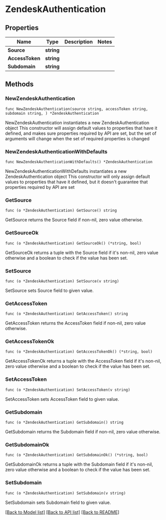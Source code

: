 # ZendeskAuthentication

## Properties

Name | Type | Description | Notes
------------ | ------------- | ------------- | -------------
**Source** | **string** |  | 
**AccessToken** | **string** |  | 
**Subdomain** | **string** |  | 

## Methods

### NewZendeskAuthentication

`func NewZendeskAuthentication(source string, accessToken string, subdomain string, ) *ZendeskAuthentication`

NewZendeskAuthentication instantiates a new ZendeskAuthentication object
This constructor will assign default values to properties that have it defined,
and makes sure properties required by API are set, but the set of arguments
will change when the set of required properties is changed

### NewZendeskAuthenticationWithDefaults

`func NewZendeskAuthenticationWithDefaults() *ZendeskAuthentication`

NewZendeskAuthenticationWithDefaults instantiates a new ZendeskAuthentication object
This constructor will only assign default values to properties that have it defined,
but it doesn't guarantee that properties required by API are set

### GetSource

`func (o *ZendeskAuthentication) GetSource() string`

GetSource returns the Source field if non-nil, zero value otherwise.

### GetSourceOk

`func (o *ZendeskAuthentication) GetSourceOk() (*string, bool)`

GetSourceOk returns a tuple with the Source field if it's non-nil, zero value otherwise
and a boolean to check if the value has been set.

### SetSource

`func (o *ZendeskAuthentication) SetSource(v string)`

SetSource sets Source field to given value.


### GetAccessToken

`func (o *ZendeskAuthentication) GetAccessToken() string`

GetAccessToken returns the AccessToken field if non-nil, zero value otherwise.

### GetAccessTokenOk

`func (o *ZendeskAuthentication) GetAccessTokenOk() (*string, bool)`

GetAccessTokenOk returns a tuple with the AccessToken field if it's non-nil, zero value otherwise
and a boolean to check if the value has been set.

### SetAccessToken

`func (o *ZendeskAuthentication) SetAccessToken(v string)`

SetAccessToken sets AccessToken field to given value.


### GetSubdomain

`func (o *ZendeskAuthentication) GetSubdomain() string`

GetSubdomain returns the Subdomain field if non-nil, zero value otherwise.

### GetSubdomainOk

`func (o *ZendeskAuthentication) GetSubdomainOk() (*string, bool)`

GetSubdomainOk returns a tuple with the Subdomain field if it's non-nil, zero value otherwise
and a boolean to check if the value has been set.

### SetSubdomain

`func (o *ZendeskAuthentication) SetSubdomain(v string)`

SetSubdomain sets Subdomain field to given value.



[[Back to Model list]](../README.md#documentation-for-models) [[Back to API list]](../README.md#documentation-for-api-endpoints) [[Back to README]](../README.md)


